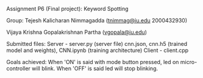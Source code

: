 

Assignment P6 (Final project): Keyword Spotting

Group: Tejesh Kalicharan Nimmagadda (tnimmag@iu.edu 2000432930)

Vijaya Krishna Gopalakrishnan Partha (vgopala@iu.edu)

Submitted files: Server - server.py (server file) cnn.json, cnn.h5 (trained model and weights), CNN.ipynb (training architecture)
Client - client.cpp

Goals achieved: When 'ON' is said with mode button pressed, led on micro-controller will blink.
When 'OFF' is said led will stop blinking.
